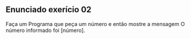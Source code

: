 ## Enunciado exerício 02

Faça um Programa que peça um número e então mostre a mensagem O número informado foi [número].
